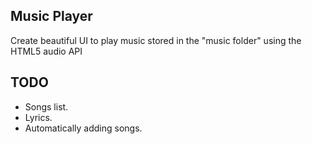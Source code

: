 ## Music Player

Create beautiful UI to play music stored in the "music folder" using the HTML5 audio API

## TODO

- Songs list.
- Lyrics.
- Automatically adding songs.
